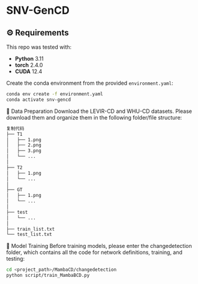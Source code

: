 # SNV-GenCD

## ⚙️ Requirements

This repo was tested with:
- **Python** 3.11  
- **torch** 2.4.0  
- **CUDA** 12.4  

Create the conda environment from the provided `environment.yaml`:

```bash
conda env create -f environment.yaml
conda activate snv-gencd
```
💬 Data Preparation
Download the LEVIR-CD and WHU-CD datasets.
Please download them and organize them in the following folder/file structure:

```bash
复制代码
├── T1
│   ├── 1.png
│   ├── 2.png
│   ├── 3.png
│   └── ...
│
├── T2
│   ├── 1.png
│   └── ... 
│
├── GT
│   ├── 1.png 
│   └── ...   
│
├── test
│   └── ...
│
├── train_list.txt   
└── test_list.txt
```
💬 Model Training
Before training models, please enter the changedetection folder, which contains all the code for network definitions, training, and testing:

```bash
cd <project_path>/MambaCD/changedetection
python script/train_MambaBCD.py
```
